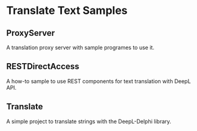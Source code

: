 # Translate Text Samples

## ProxyServer

A translation proxy server with sample programes to use it.

## RESTDirectAccess

A how-to sample to use REST components for text translation with DeepL API.

## Translate

A simple project to translate strings with the DeepL-Delphi library.
